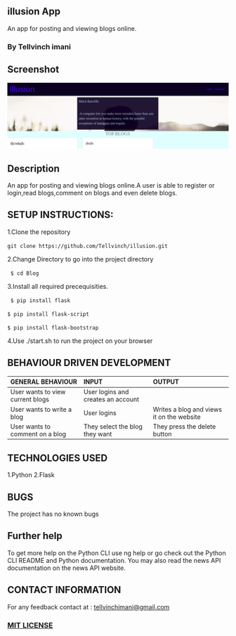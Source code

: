 ## illusion App
An app for posting and viewing blogs online.

### By  Tellvinch imani

## Screenshot
![](shot1.png)

## Description
An app for posting and viewing blogs online.A user is able to register or login,read blogs,comment on blogs 
and even delete blogs.

## SETUP INSTRUCTIONS:
1.Clone the repository 

`git clone https://github.com/Tellvinch/illusion.git`

2.Change Directory to go into the project directory

` $ cd Blog`

3.Install all required precequisities.

` $ pip install flask`

`$ pip install flask-script`

`$ pip install flask-bootstrap`

4.Use ./start.sh to run the project on your browser


## BEHAVIOUR DRIVEN DEVELOPMENT
| GENERAL BEHAVIOUR | INPUT | OUTPUT|
|:------------------|:--------|:-----------|
|User wants to view current blogs| User logins and creates an account |
|User wants to write a blog| User logins|Writes a blog and views it on the website|
|User wants to comment on a blog| They select the blog they want|They press the delete button|

## TECHNOLOGIES USED
1.Python 
2.Flask

## BUGS
The project has no known bugs

## Further help
To get more help on the Python CLI use ng help or go check out the Python CLI README and Python documentation. You may also read the news API documentation on the news API website.

## CONTACT INFORMATION
For any feedback contact at : tellvinchimani@gmail.com

### [MIT LICENSE](https://github.com/Tellvinch/illusion/blob/master/License.md)